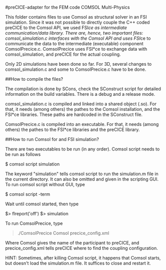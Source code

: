 #preCICE-adapter for the FEM code COMSOL Multi-Physics

This folder contains files to use Comsol as structural solver in an FSI simulation.
Since it was not possible to directly couple the C++ coded preCICE to the Comsol
API, we used FSI*ce as intermediate communication/data library. There are, hence,
two important files: comsol_simulation.c interfaces with the Comsol API and uses
FSI*ce to communicate the data to the intermediate (executable) component 
ComsolPrecice.c. ComsolPrecice uses FSI*ce to exchange data with 
comsol_simulation, and preCICE for the actual coupling.

Only 2D simulations have been done so far. For 3D, several changes to 
comsol_simulation.c and some to ComsolPrecice.c have to be done. 



##How to compile the files?

The compilation is done by SCons, check the SConstruct script for detailed 
information on the build variables. There is a debug and a release mode.

comsol_simulation.c is compiled and linked into a shared object (.so). For that,
it needs (among others) the pathes to the Comsol installation, and the FSI*ce
libraries. These paths are hardcoded in the SConstruct file.

ComsolPrecice.c is compiled into an executable. For that, it needs (among others)
the pathes to the FSI*ce libraries and the preCICE library. 



##How to run Comsol for and FSI simulation?

There are two executables to be run (in any order). Comsol script needs to be 
run as follows

$ comsol script simulation

The keyword "simulation" tells comsol script to run the simulation.m file in the
current directory. It can also be omitted and given in the scripting GUI. To run
comsol script without GUI, type

$ comsol script -term

Wait until comsol started, then type 

$> flreport('off')
$> simulation

To run ComsolPrecice, type

> ./ComsolPrecice Comsol precice_config.xml

Where Comsol gives the name of the participant to preCICE, and precice_config.xml
tells preCICE where to find the coupling configuration.

HINT: Sometimes, after killing Comsol script, it happens that Comsol starts, but
      doesn't load the simulation.m file. It suffices to close and restart it.
